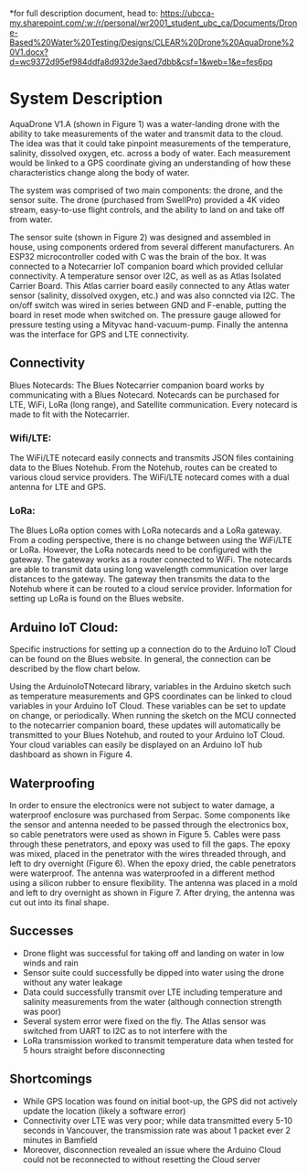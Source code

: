 *for full description document, head to:
https://ubcca-my.sharepoint.com/:w:/r/personal/wr2001_student_ubc_ca/Documents/Drone-Based%20Water%20Testing/Designs/CLEAR%20Drone%20AquaDrone%20V1.docx?d=wc9372d95ef984ddfa8d932de3aed7dbb&csf=1&web=1&e=fes6pq

# System Description 

AquaDrone V1.A (shown in Figure 1) was a water-landing drone with the ability to take measurements of the water and transmit data to the cloud. The idea was that it could take pinpoint measurements of the temperature, salinity, dissolved oxygen, etc. across a body of water. Each measurement would be linked to a GPS coordinate giving an understanding of how these characteristics change along the body of water.  

The system was comprised of two main components: the drone, and the sensor suite. The drone (purchased from SwellPro) provided a 4K video stream, easy-to-use flight controls, and the ability to land on and take off from water.  

The sensor suite (shown in Figure 2) was designed and assembled in house, using components ordered from several different manufacturers. An ESP32 microcontroller coded with C was the brain of the box. It was connected to a Notecarrier IoT companion board which provided cellular connectivity.  A temperature sensor over I2C, as well as as Atlas Isolated Carrier Board. This Atlas carrier board easily connected to any Atlas water sensor (salinity, dissolved oxygen, etc.)  and was also conncted via I2C. The on/off switch was wired in series between GND and F-enable, putting the board in reset mode when switched on. The pressure gauge allowed for pressure testing using a Mityvac hand-vacuum-pump. Finally the antenna was the interface for GPS and LTE connectivity. 

## Connectivity  
Blues Notecards: 
The Blues Notecarrier companion board works by communicating with a Blues Notecard. Notecards can be purchased for LTE, WiFi, LoRa (long range), and Satellite communication. Every notecard is made to fit with the Notecarrier.  

### Wifi/LTE:
The WiFi/LTE notecard easily connects and transmits JSON files containing data to the Blues Notehub. From the Notehub, routes can be created to various cloud service providers. The WiFi/LTE notecard comes with a dual antenna for LTE and GPS. 

### LoRa:
The Blues LoRa option comes with LoRa notecards and a LoRa gateway. From a coding perspective, there is no change between using the WiFi/LTE or LoRa. However, the LoRa notecards need to be configured with the gateway. The gateway works as a router connected to WiFi. The notecards are able to transmit data using long wavelength communication over large distances to the gateway. The gateway then transmits the data to the Notehub where it can be routed to a cloud service provider. Information for setting up LoRa is found on the Blues website. 

## Arduino IoT Cloud:
Specific instructions for setting up a connection do to the Arduino IoT Cloud can be found on the Blues website. In general, the connection can be described by the flow chart below. 

Using the ArduinoIoTNotecard library, variables in the Arduino sketch such as temperature measurements and GPS coordinates can be linked to cloud variables in your Arduino IoT Cloud. These variables can be set to update on change, or periodically. When running the sketch on the MCU connected to the notecarrier companion board, these updates will automatically be transmitted to your Blues Notehub, and routed to your Arduino IoT Cloud. Your cloud variables can easily be displayed on an Arduino IoT hub dashboard as shown in Figure 4. 

## Waterproofing 
In order to ensure the electronics were not subject to water damage, a waterproof enclosure was purchased from Serpac. Some components like the sensor and antenna needed to be passed through the electronics box, so cable penetrators were used as shown in Figure 5. 
Cables were pass through these penetrators, and epoxy was used to fill the gaps. The epoxy was mixed, placed in the penetrator with the wires threaded through, and left to dry overnight (Figure 6). When the epoxy dried, the cable penetrators were waterproof. 
The antenna was waterproofed in a different method using a silicon rubber to ensure flexibility. The antenna was placed in a mold and left to dry overnight as shown in Figure 7. After drying, the antenna was cut out into its final shape.  


## Successes 
- Drone flight was successful for taking off and landing on water in low winds and rain 
- Sensor suite could successfully be dipped into water using the drone without any water leakage 
- Data could successfully transmit over LTE including temperature and salinity measurements from the water (although connection strength was poor) 
- Several system error were fixed on the fly. The Atlas sensor was switched from UART to I2C as to not interfere with the  
- LoRa transmission worked to transmit temperature data when tested for 5 hours straight before disconnecting

## Shortcomings  
- While GPS location was found on initial boot-up, the GPS did not actively update the location (likely a software error) 
- Connectivity over LTE was very poor; while data transmitted every 5-10 seconds in Vancouver, the transmission rate was about 1 packet ever 2 minutes in Bamfield 
- Moreover, disconnection revealed an issue where the Arduino Cloud could not be reconnected to without resetting the Cloud server 
  
